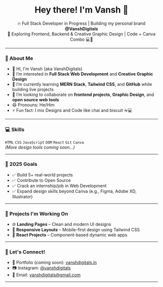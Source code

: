 <h1 align="center">Hey there! I'm Vansh 👋</h1>

<p align="center">
  🔥 Full Stack Developer in Progress | Building my personal brand <strong>@VanshDigitals</strong> <br>
  🚀 Exploring Frontend, Backend & Creative Graphic Design | Code + Canva Combo 💻🎨
</p>

---

### 👀 About Me
- 👋 Hi, I'm Vansh (aka VanshDigitals)
- 👀 I’m interested in **Full Stack Web Development** and **Creative Graphic Design**
- 🌱 I’m currently learning **MERN Stack**, **Tailwind CSS**, and **GitHub** while building live projects
- 💞️ I’m looking to collaborate on **frontend projects**, **Graphic Design**, and **open source web tools**
- 😄 Pronouns: He/Him
- ⚡ Fun fact: I mix Designs and Code like chai and biscuit ☕💻

---

### 💻 Skills
`HTML` `CSS` `JavaScript` `DOM` `React` `Git` `Canva`  
*(More design tools coming soon...)*

---

### 🎯 2025 Goals
- ✅ Build 5+ real-world projects  
- ✅ Contribute to Open Source  
- ✅ Crack an internship/job in Web Development  
- ✅ Expand design skills beyond Canva (e.g., Figma, Adobe XD, Illustrator)

---

### 📂 Projects I'm Working On
- 🌐 **Landing Pages** – Clean and modern UI designs
- 📱 **Responsive Layouts** – Mobile-first design using Tailwind CSS
- 🔧 **React Projects** – Component-based dynamic web apps

---

### 🤝 Let's Connect!
- 💼 Portfolio (coming soon): [vanshdigitals.in](https://vanshdigitals.in)
- 📷 Instagram: [@vanshdigitals](https://instagram.com/vanshdigitals)
- 💌 Email: vanshdigitals@gmail.com

---

<!---
vanshdigitals/vanshdigitals is a ✨ special ✨ repository because its `README.md` (this file) appears on your GitHub profile.
You can click the Preview link to take a look at your changes.
--->
